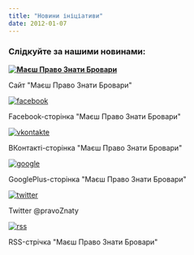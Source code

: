```yaml
---
title: "Новини ініціативи"
date: 2012-01-07
---
```


### Слідкуйте за нашими новинами:

**[![](https://mpz.brovary.org/wp-content/uploads/2012/01/site.gif "Маєш Право Знати Бровари")](https://mpz.brovary.org "Маєш Право Знати Бровари")**

Сайт "Маєш Право Знати Бровари"

[![](https://mpz.brovary.org/wp-content/uploads/2012/01/facebook.png "facebook")](https://www.facebook.com/pravo.znaty.brovary "Маєш Право Знати Бровари")

Facebook-сторінка "Маєш Право Знати Бровари"

[![](https://mpz.brovary.org/wp-content/uploads/2012/01/vkontakte.png "vkontakte")](http://vkontakte.ru/pravo.znaty.brovary "Маєш Право Знати Бровари")

ВКонтакті-сторінка "Маєш Право Знати Бровари"

[![](https://mpz.brovary.org/wp-content/uploads/2012/01/google.png "google")](https://plus.google.com/u/0/b/106807727076484715265/ "Маєш Право Знати Бровари")

GooglePlus-сторінка "Маєш Право Знати Бровари"

[![](https://mpz.brovary.org/wp-content/uploads/2012/01/twitter.png "twitter")](https://twitter.com/pravoZnaty "Маєш Право Знати Бровари")

Twitter @pravoZnaty

[![](https://mpz.brovary.org/wp-content/uploads/2012/01/rss.png "rss")](/feed "Маєш Право Знати Бровари")

RSS-стрічка "Маєш Право Знати Бровари"
